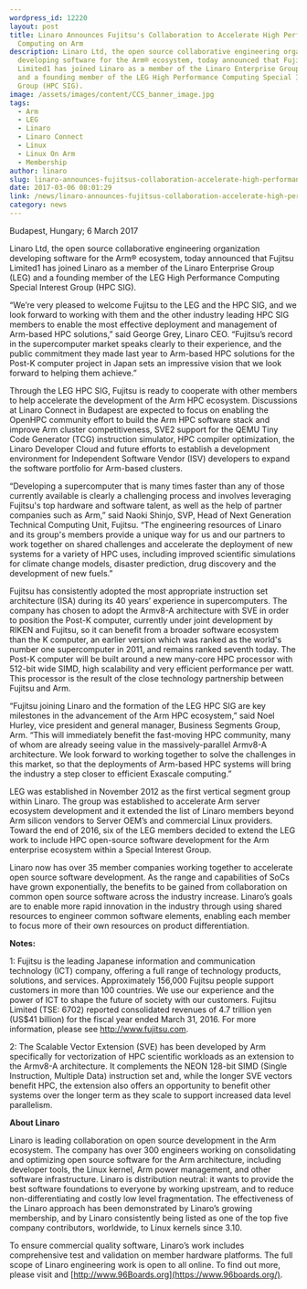 ```yaml
---
wordpress_id: 12220
layout: post
title: Linaro Announces Fujitsu's Collaboration to Accelerate High Performance
  Computing on Arm
description: Linaro Ltd, the open source collaborative engineering organization
  developing software for the Arm® ecosystem, today announced that Fujitsu
  Limited1 has joined Linaro as a member of the Linaro Enterprise Group (LEG)
  and a founding member of the LEG High Performance Computing Special Interest
  Group (HPC SIG).
image: /assets/images/content/CCS_banner_image.jpg
tags:
  - Arm
  - LEG
  - Linaro
  - Linaro Connect
  - Linux
  - Linux On Arm
  - Membership
author: linaro
slug: linaro-announces-fujitsus-collaboration-accelerate-high-performance-computing-arm
date: 2017-03-06 08:01:29
link: /news/linaro-announces-fujitsus-collaboration-accelerate-high-performance-computing-arm/
category: news
---
```

Budapest, Hungary; 6 March 2017

Linaro Ltd, the open source collaborative engineering organization developing software for the Arm® ecosystem, today announced that Fujitsu Limited1 has joined Linaro as a member of the Linaro Enterprise Group (LEG) and a founding member of the LEG High Performance Computing Special Interest Group (HPC SIG).

“We’re very pleased to welcome Fujitsu to the LEG and the HPC SIG, and we look forward to working with them and the other industry leading HPC SIG members to enable the most effective deployment and management of Arm-based HPC solutions,” said George Grey, Linaro CEO. “Fujitsu’s record in the supercomputer market speaks clearly to their experience, and the public commitment they made last year to Arm-based HPC solutions for the Post-K computer project in Japan sets an impressive vision that we look forward to helping them achieve.”

Through the LEG HPC SIG, Fujitsu is ready to cooperate with other members to help accelerate the development of the Arm HPC ecosystem. Discussions at Linaro Connect in Budapest are expected to focus on enabling the OpenHPC community effort to build the Arm HPC software stack and improve Arm cluster competitiveness, SVE2 support for the QEMU Tiny Code Generator (TCG) instruction simulator, HPC compiler optimization, the Linaro Developer Cloud and future efforts to establish a development environment for Independent Software Vendor (ISV) developers to expand the software portfolio for Arm-based clusters.

“Developing a supercomputer that is many times faster than any of those currently available is clearly a challenging process and involves leveraging Fujitsu's top hardware and software talent, as well as the help of partner companies such as Arm,” said Naoki Shinjo, SVP, Head of Next Generation Technical Computing Unit, Fujitsu. “The engineering resources of Linaro and its group's members provide a unique way for us and our partners to work together on shared challenges and accelerate the deployment of new systems for a variety of HPC uses, including improved scientific simulations for climate change models, disaster prediction, drug discovery and the development of new fuels.”

Fujitsu has consistently adopted the most appropriate instruction set architecture (ISA) during its 40 years’ experience in supercomputers. The company has chosen to adopt the Armv8-A architecture with SVE in order to position the Post-K computer, currently under joint development by RIKEN and Fujitsu, so it can benefit from a broader software ecosystem than the K computer, an earlier version which was ranked as the world's number one supercomputer in 2011, and remains ranked seventh today. The Post-K computer will be built around a new many-core HPC processor with 512-bit wide SIMD, high scalability and very efficient performance per watt. This processor is the result of the close technology partnership between Fujitsu and Arm.

“Fujitsu joining Linaro and the formation of the LEG HPC SIG are key milestones in the advancement of the Arm HPC ecosystem,” said Noel Hurley, vice president and general manager, Business Segments Group, Arm. “This will immediately benefit the fast-moving HPC community, many of whom are already seeing value in the massively-parallel Armv8-A architecture. We look forward to working together to solve the challenges in this market, so that the deployments of Arm-based HPC systems will bring the industry a step closer to efficient Exascale computing.”

LEG was established in November 2012 as the first vertical segment group within Linaro. The group was established to accelerate Arm server ecosystem development and it extended the list of Linaro members beyond Arm silicon vendors to Server OEM’s and commercial Linux providers. Toward the end of 2016, six of the LEG members decided to extend the LEG work to include HPC open-source software development for the Arm enterprise ecosystem within a Special Interest Group.

Linaro now has over 35 member companies working together to accelerate open source software development. As the range and capabilities of SoCs have grown exponentially, the benefits to be gained from collaboration on common open source software across the industry increase. Linaro’s goals are to enable more rapid innovation in the industry through using shared resources to engineer common software elements, enabling each member to focus more of their own resources on product differentiation.

**Notes:**

1: Fujitsu is the leading Japanese information and communication technology (ICT) company, offering a full range of technology products, solutions, and services. Approximately 156,000 Fujitsu people support customers in more than 100 countries. We use our experience and the power of ICT to shape the future of society with our customers. Fujitsu Limited (TSE: 6702) reported consolidated revenues of 4.7 trillion yen (US$41 billion) for the fiscal year ended March 31, 2016. For more information, please see <http://www.fujitsu.com>.

2: The Scalable Vector Extension (SVE) has been developed by Arm specifically for vectorization of HPC scientific workloads as an extension to the Armv8-A architecture. It complements the NEON 128-bit SIMD (Single Instruction, Multiple Data) instruction set and, while the longer SVE vectors benefit HPC, the extension also offers an opportunity to benefit other systems over the longer term as they scale to support increased data level parallelism.

**About Linaro**

Linaro is leading collaboration on open source development in the Arm ecosystem. The company has over 300 engineers working on consolidating and optimizing open source software for the Arm architecture, including developer tools, the Linux kernel, Arm power management, and other software infrastructure. Linaro is distribution neutral: it wants to provide the best software foundations to everyone by working upstream, and to reduce non-differentiating and costly low level fragmentation. The effectiveness of the Linaro approach has been demonstrated by Linaro’s growing membership, and by Linaro consistently being listed as one of the top five company contributors, worldwide, to Linux kernels since 3.10.

To ensure commercial quality software, Linaro’s work includes comprehensive test and validation on member hardware platforms. The full scope of Linaro engineering work is open to all online. To find out more, please visit [](<>) and [http://www.96Boards.org](https://www.96boards.org/).